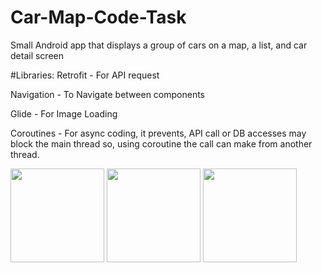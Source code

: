 # Car-Map-Code-Task

Small Android app that displays a group of cars on a map, a list, and car detail screen

#Libraries:
Retrofit - For API request

Navigation - To Navigate between components

Glide - For Image Loading

Coroutines - For async coding, it prevents, API call or DB accesses may block the main thread so, using coroutine the call can make from another thread.


<img src="[https://github.com/eylulnc/Car-Map-Code-Task/blob/main/1.png]" width="150">

<img src="[https://github.com/eylulnc/Car-Map-Code-Task/blob/main/2.png]" width="150">

<img src="[https://github.com/eylulnc/Car-Map-Code-Task/blob/main/3.png]" width="150">
